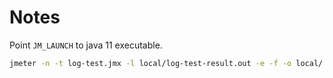 # Notes

Point ```JM_LAUNCH``` to java 11 executable.

```bash
jmeter -n -t log-test.jmx -l local/log-test-result.out -e -f -o local/
```
